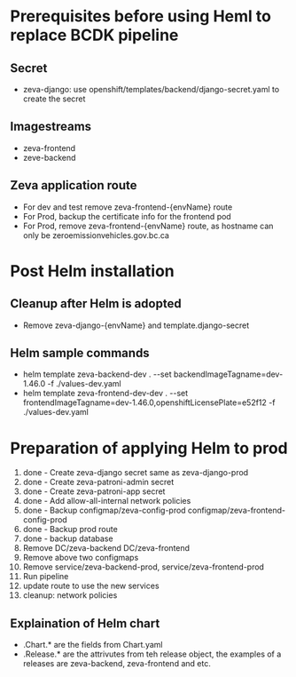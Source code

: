 # Prerequisites before using Heml to replace BCDK pipeline

## Secret
* zeva-django: use openshift/templates/backend/django-secret.yaml to create the secret

## Imagestreams
* zeva-frontend
* zeve-backend

## Zeva application route
* For dev and test remove zeva-frontend-{envName} route
* For Prod, backup the certificate info for the frontend pod
* For Prod, remove zeva-frontend-{envName} route, as hostname can only be zeroemissionvehicles.gov.bc.ca

# Post Helm installation

## Cleanup after Helm is adopted
* Remove zeva-django-{envName} and template.django-secret

## Helm sample commands
* helm template zeva-backend-dev . --set backendImageTagname=dev-1.46.0 -f ./values-dev.yaml
* helm template zeva-frontend-dev-dev . --set frontendImageTagname=dev-1.46.0,openshiftLicensePlate=e52f12 -f ./values-dev.yaml

# Preparation of applying Helm to prod
1. done - Create zeva-django secret same as zeva-django-prod
2. done - Create zeva-patroni-admin secret
3. done - Create zeva-patroni-app secret
4. done - Add allow-all-internal network policies
5. done - Backup configmap/zeva-config-prod configmap/zeva-frontend-config-prod
6. done - Backup prod route
7. done - backup database
7. Remove DC/zeva-backend DC/zeva-frontend
8. Remove above two configmaps
9. Remove service/zeva-backend-prod, service/zeva-frontend-prod
10. Run pipeline 
11. update route to use the new services
12. cleanup: network policies

## Explaination of Helm chart

* .Chart.* are the fields from Chart.yaml
* .Release.* are the attrivutes from teh release object, the examples of a releases are zeva-backend, zeva-frontend and etc.